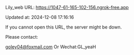 Lily_web URL: https://1047-61-165-102-156.ngrok-free.app

Updated at: 2024-12-08 17:16:16

If you cannot open this URL, the server might be down.

Please contact: 

goley04@foxmail.com Or Wechat:GL_yeaH
